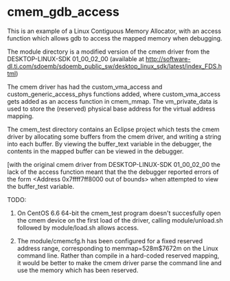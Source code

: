 cmem_gdb_access
===============

This is an example of a Linux Contiguous Memory Allocator, with an access function which allows gdb to access the mapped memory when debugging.

The module directory is a modified version of the cmem driver from the DESKTOP-LINUX-SDK 01_00_02_00 (available at http://software-dl.ti.com/sdoemb/sdoemb_public_sw/desktop_linux_sdk/latest/index_FDS.html)

The cmem driver has had the custom_vma_access and custom_generic_access_phys functions added, where custom_vma_access gets added as an access function
in cmem_mmap. The vm_private_data is used to store the (reserved) physical base address for the virtual address mapping.

The cmem_test directory contains an Eclipse project which tests the cmem driver by allocating some buffers from the cmem driver, and writing
a string into each buffer. By viewing the buffer_text variable in the debugger, the contents in the mapped buffer can be viewed in the debugger.

[with the original cmem driver from DESKTOP-LINUX-SDK 01_00_02_00 the lack of the access function meant that the the debugger reported errors
 of the form <Address 0x7ffff7ff8000 out of bounds> when attempted to view the buffer_test variable.

TODO:
1) On CentOS 6.6 64-bit the cmem_test program doesn't succesfully open the cmem device on the first load of the driver, calling module/unload.sh
followed by module/load.sh allows access.

2) The module/cmemcfg.h has been configured for a fixed reserved address range, corresponding to memmap=528m$7672m on the Linux command line.
Rather than compile in a hard-coded reserved mapping, it would be better to make the cmem driver parse the command line and use the memory which has been reserved.
